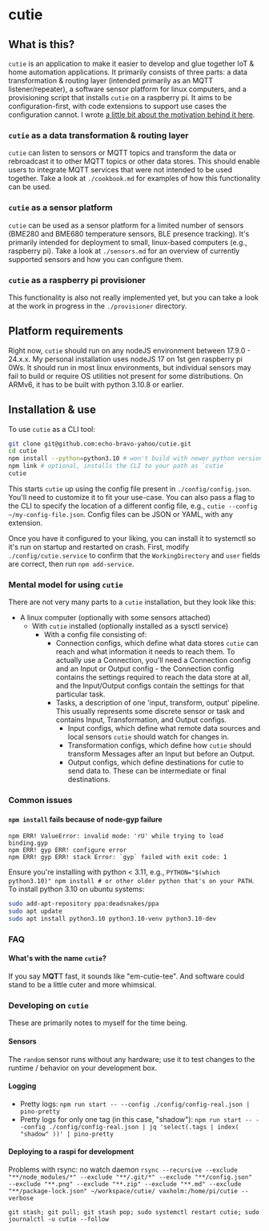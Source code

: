 # cutie

## What is this?

`cutie` is an application to make it easier to develop and glue together IoT & home automation applications. It primarily consists of three parts: a data transformation & routing layer (intended primarily as an MQTT listener/repeater), a software sensor platform for linux computers, and a provisioning script that installs `cutie` on a raspberry pi. It aims to be configuration-first, with code extensions to support use cases the configuration cannot. I wrote [a little bit about the motivation behind it here](https://blog.echobravoyahoo.net/the-problem-with-home-automation-software/).

### `cutie` as a data transformation & routing layer

`cutie` can listen to sensors or MQTT topics and transform the data or rebroadcast it to other MQTT topics or other data stores. This should enable users to integrate MQTT services that were not intended to be used together. Take a look at `./cookbook.md` for examples of how this functionality can be used.

### `cutie` as a sensor platform

`cutie` can be used as a sensor platform for a limited number of sensors (BME280 and BME680 temperature sensors, BLE presence tracking). It's primarily intended for deployment to small, linux-based computers (e.g., raspberry pi). Take a look at `./sensors.md` for an overview of currently supported sensors and how you can configure them.

### `cutie` as a raspberry pi provisioner

This functionality is also not really implemented yet, but you can take a look at the work in progress in the `./provisioner` directory.

## Platform requirements

Right now, `cutie` should run on any nodeJS environment between 17.9.0 - 24.x.x. My personal installation uses nodeJS 17 on 1st gen raspberry pi 0Ws. It should run in most linux environments, but individual sensors may fail to build or require OS utilities not present for some distributions. On ARMv6, it has to be built with python 3.10.8 or earlier.

## Installation & use

To use `cutie` as a CLI tool:

```bash
git clone git@github.com:echo-bravo-yahoo/cutie.git
cd cutie
npm install --python=python3.10 # won't build with newer python versions on ARMv6
npm link # optional, installs the CLI to your path as `cutie`
cutie
```

This starts `cutie` up using the config file present in `./config/config.json`. You'll need to customize it to fit your use-case. You can also pass a flag to the CLI to specify the location of a different config file, e.g., `cutie --config ~/my-config-file.json`. Config files can be JSON or YAML, with any extension.

Once you have it configured to your liking, you can install it to systemctl so it's run on startup and restarted on crash. First, modify `./config/cutie.service` to confirm that the `WorkingDirectory` and `user` fields are correct, then run `npm add-service`.

### Mental model for using `cutie`

There are not very many parts to a `cutie` installation, but they look like this:

- A linux computer (optionally with some sensors attached)
  - With `cutie` installed (optionally installed as a sysctl service)
    - With a config file consisting of:
      - Connection configs, which define what data stores `cutie` can reach and what information it needs to reach them. To actually use a Connection, you'll need a Connection config and an Input or Output config - the Connection config contains the settings required to reach the data store at all, and the Input/Output configs contain the settings for that particular task.
      - Tasks, a description of one 'input, transform, output' pipeline. This usually represents some discrete sensor or task and contains Input, Transformation, and Output configs.
        - Input configs, which define what remote data sources and local sensors `cutie` should watch for changes in.
        - Transformation configs, which define how `cutie` should transform Messages after an Input but before an Output.
        - Output configs, which define destinations for cutie to send data to. These can be intermediate or final destinations.

### Common issues

#### `npm install` fails because of node-gyp failure

```
npm ERR! ValueError: invalid mode: 'rU' while trying to load binding.gyp
npm ERR! gyp ERR! configure error
npm ERR! gyp ERR! stack Error: `gyp` failed with exit code: 1
```

Ensure you're installing with python < 3.11, e.g., `PYTHON="$(which python3.10)" npm install # or other older python that's on your PATH`. To install python 3.10 on ubuntu systems:

```bash
sudo add-apt-repository ppa:deadsnakes/ppa
sudo apt update
sudo apt install python3.10 python3.10-venv python3.10-dev
```

### FAQ

#### What's with the name `cutie`?

If you say M**QT**T fast, it sounds like "em-cutie-tee". And software could stand to be a little cuter and more whimsical.

### Developing on `cutie`

These are primarily notes to myself for the time being.

#### Sensors

The `random` sensor runs without any hardware; use it to test changes to the runtime / behavior on your development box.

#### Logging

- Pretty logs: `npm run start -- --config ./config/config-real.json | pino-pretty`
- Pretty logs for only one tag (in this case, "shadow"): `npm run start -- --config ./config/config-real.json | jq 'select(.tags | index( "shadow" ))' | pino-pretty`

#### Deploying to a raspi for development

Problems with rsync: no watch daemon
`rsync --recursive --exclude "**/node_modules/*" --exclude "**/.git/*" --exclude "**/config.json"  --exclude "**.png" --exclude "**.zip" --exclude "**.md" --exclude "**/package-lock.json" ~/workspace/cutie/ vaxholm:/home/pi/cutie --verbose`

`git stash; git pull; git stash pop; sudo systemctl restart cutie; sudo journalctl -u cutie --follow`
